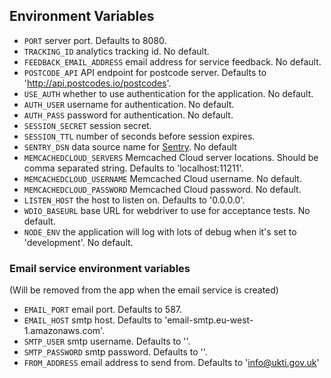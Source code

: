 ## Environment Variables

* `PORT` server port. Defaults to 8080.
* `TRACKING_ID` analytics tracking id. No default.
* `FEEDBACK_EMAIL_ADDRESS` email address for service feedback. No default.
* `POSTCODE_API` API endpoint for postcode server. Defaults to 'http://api.postcodes.io/postcodes'.
* `USE_AUTH` whether to use authentication for the application. No default.
* `AUTH_USER` username for authentication. No default.
* `AUTH_PASS` password for authentication. No default.
* `SESSION_SECRET` session secret.
* `SESSION_TTL` number of seconds before session expires.
* `SENTRY_DSN` data source name for [Sentry](https://getsentry.com). No default
* `MEMCACHEDCLOUD_SERVERS` Memcached Cloud server locations. Should be comma separated string. Defaults to 'localhost:11211'.
* `MEMCACHEDCLOUD_USERNAME` Memcached Cloud username. No default.
* `MEMCACHEDCLOUD_PASSWORD` Memcached Cloud password. No default.
* `LISTEN_HOST` the host to listen on. Defaults to '0.0.0.0'.
* `WDIO_BASEURL` base URL for webdriver to use for acceptance tests. No default.
* `NODE_ENV` the application will log with lots of debug when it's set to 'development'. No default.

### Email service environment variables
(Will be removed from the app when the email service is created)

* `EMAIL_PORT` email port. Defaults to 587.
* `EMAIL_HOST` smtp host. Defaults to 'email-smtp.eu-west-1.amazonaws.com'.
* `SMTP_USER` smtp username. Defaults to ''.
* `SMTP_PASSWORD` smtp password. Defaults to ''.
* `FROM_ADDRESS` email address to send from. Defaults to 'info@ukti.gov.uk'
